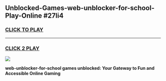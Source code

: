 
## Unblocked-Games-web-unblocker-for-school-Play-Online #27li4
<h3>
<a href="https://news.freeplayer.one?title=web-unblocker-for-school&ref=3">CLICK TO PLAY</a></h3>
<hr>

<h3>
<a href="https://news.freeplayer.one?title=web-unblocker-for-school&ref=3">CLICK 2 PLAY</a>
  
</h3>

<a href="https://news.freeplayer.one?title=web-unblocker-for-school&ref=3"><img src="https://clearcache.store/games.png"></a>


**web-unblocker-for-school games unblocked: Your Gateway to Fun and Accessible Online Gaming**
